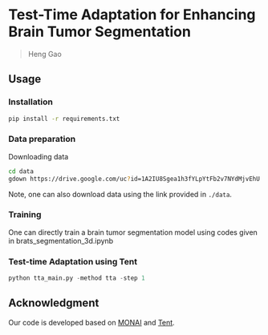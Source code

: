 # Test-Time Adaptation for Enhancing Brain Tumor Segmentation
> Heng Gao

## Usage

### Installation
```bash
pip install -r requirements.txt
```

### Data preparation

Downloading data
```bash
cd data
gdown https://drive.google.com/uc?id=1A2IU8Sgea1h3fYLpYtFb2v7NYdMjvEhU 
```
Note, one can also download data using the link provided in `./data`.

### Training

One can directly train a brain tumor segmentation model using codes given in brats_segmentation_3d.ipynb

### Test-time Adaptation using Tent

```python
python tta_main.py -method tta -step 1
```
## Acknowledgment
Our code is developed based on [MONAI](https://github.com/Project-MONAI/) and [Tent](https://github.com/DequanWang/tent/).

